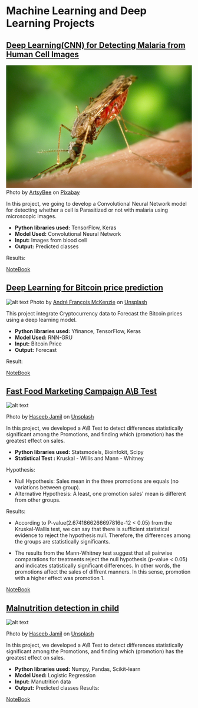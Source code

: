 # Machine Learning and Deep Learning Projects

## <a href = "https://github.com/Luissalazarsalinas/Machine_Learning_Projects/blob/master/NoteBooks/Malaria_classification.ipynb"  target = "_blank">Deep Learning(CNN) for Detecting Malaria from Human Cell Images</a>


![alt text](https://github.com/Luissalazarsalinas/Machine_Learning_Projects/blob/master/Img/mosquito-g078ec5adf_1280.jpg)
Photo by <a href="https://pixabay.com/users/artsybee-462611/">ArtsyBee</a> on <a href="https://pixabay.com/photos/search/malaria/">Pixabay</a>

In this project, we going to develop a Convolutional Neural Network model for detecting whether a cell is Parasitized or not with malaria using microscopic images.

* **Python libraries used:** TensorFlow, Keras 
* **Model Used:** Convolutional Neural Network
* **Input:** Images from blood cell
* **Output:** Predicted classes

Results:



[NoteBook]()


## <a href ="https://github.com/Luissalazarsalinas/Machine_Learning_Projects/blob/master/NoteBooks/Cryptocurrency_Prediction.ipynb">Deep Learning for Bitcoin price prediction</a>
![alt text](https://images.unsplash.com/photo-1516245834210-c4c142787335?ixlib=rb-1.2.1&raw_url=true&q=80&fm=jpg&crop=entropy&cs=tinysrgb&ixid=MnwxMjA3fDB8MHxwaG90by1wYWdlfHx8fGVufDB8fHx8&auto=format&fit=crop&w=869)
Photo by <a href="https://unsplash.com/@silverhousehd">André François McKenzie</a> on <a href="https://unsplash.com/">Unsplash</a>

This project integrate Cryptocurrency data to Forecast the Bitcoin prices using a deep learning model.

* **Python libraries used:** Yfinance, TensorFlow, Keras
* **Model Used:**  RNN-GRU
* **Input:** Bitcoin Price
* **Output:**  Forecast

Result:


[NoteBook](https://github.com/Luissalazarsalinas/Machine_Learning_Projects/blob/master/NoteBooks/Cryptocurrency_Prediction.ipynb)

## <a href ="https://github.com/Luissalazarsalinas/Machine_Learning_Projects/blob/master/NoteBooks/Cryptocurrency_Prediction.ipynb">Fast Food Marketing Campaign A\B Test</a>
![alt text](https://images.unsplash.com/photo-1512152272829-e3139592d56f?ixlib=rb-1.2.1&ixid=MnwxMjA3fDB8MHxwaG90by1wYWdlfHx8fGVufDB8fHx8&auto=format&fit=crop&w=870&q=80)

Photo by <a href="https://unsplash.com/@haseebjkhan">Haseeb Jamil</a> on <a href="https://unsplash.com/">Unsplash</a>

In this project, we developed a A\B Test to detect differences statistically significant among the Promotions, and finding which (promotion) has the greatest effect on sales.

* **Python libraries used:**  Statsmodels, Bioinfokit, Scipy
* **Statistical Test :**  Kruskal - Willis and Mann - Whitney 

Hypothesis:

 - Null Hypothesis: Sales mean in the three promotions are equals (no variations between group).
 - Alternative Hypothesis: A least, one promotion sales' mean is different from other groups.

Results:
- According to P-value(2.6741866266697816e-12 < 0.05) from the Kruskal-Wallis test, we can say that there is sufficient statistical evidence to reject the hypothesis null. Therefore, the differences among the groups are statistically significants.

- The results from the Mann-Whitney test suggest that all pairwise comparations for treatments reject the null hypothesis (p-value < 0.05) and indicates statistically significant differences. In other words, the promotions affect the sales of diffrent manners. In this sense, promotion with a higher effect was promotion 1.

[NoteBook](https://github.com/Luissalazarsalinas/Machine_Learning_Projects/blob/master/NoteBooks/A-B-C_test.ipynb)


## <a href ="https://github.com/Luissalazarsalinas/Machine_Learning_Projects/blob/master/NoteBooks/Cryptocurrency_Prediction.ipynb">Malnutrition detection in child</a>
![alt text]()

Photo by <a href="https://unsplash.com/@haseebjkhan">Haseeb Jamil</a> on <a href="https://unsplash.com/">Unsplash</a>

In this project, we developed a A\B Test to detect differences statistically significant among the Promotions, and finding which (promotion) has the greatest effect on sales.

* **Python libraries used:** Numpy, Pandas, Scikit-learn
* **Model Used:**  Logistic Regression
* **Input:** Manutrition data
* **Output:**  Predicted classes
Results:



[NoteBook]()

